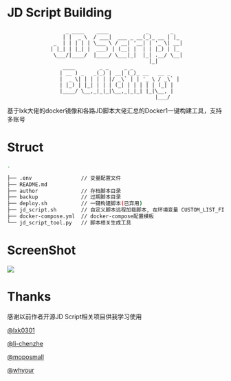 # JD Script Building

                       _ ____    ____            _       _
                      | |  _ \  / ___|  ___ _ __(_)_ __ | |_
                   _  | | | | | \___ \ / __| '__| | '_ \| __|
                  | |_| | |_| |  ___) | (__| |  | | |_) | |_
                   \___/|____/  |____/ \___|_|  |_| .__/ \__|
                                                  |_|
                      ____        _ _     _ _
                     | __ ) _   _(_) | __| (_)_ __   __ _
                     |  _ \| | | | | |/ _\` | | '_ \ / _\` |
                     | |_) | |_| | | | (_| | | | | | (_| |
                     |____/ \__,_|_|_|\__,_|_|_| |_|\__, |
                                                    |___/

基于lxk大佬的docker镜像和各路JD脚本大佬汇总的Docker1一键构建工具，支持多账号

# Struct

```bash
.

├── .env                // 变量配置文件
├── README.md
├── author              // 存档脚本目录
├── backup              // 过期脚本目录
├── deploy.sh           // 一键构建脚本(已弃用)
├── jd_script.sh        // 自定义脚本远程加载脚本, 在环境变量 CUSTOM_LIST_FILE 里配置远程地址
├── docker-compose.yml  // docker-compose配置模板
└── jd_script_tool.py   // 脚本相关生成工具
```

# ScreenShot
![](https://https://pic.yqqy.top/blog/20210304234821.png)

# Thanks

感谢以前作者开源JD Script相关项目供我学习使用

[@lxk0301](https://gitee.com/lxk0301/jd_docker)

[@li-chenzhe](https://github.com/i-chenzhe/qx)

[@moposmall](https://github.com/whyour/hundun/tree/master/quanx)

[@whyour](https://github.com/lxk0301)
